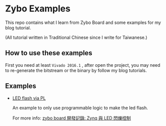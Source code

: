 Zybo Examples
========

This repo contains what I learn from Zybo Board and some examples for my blog tutorial.

(All tutorial written in Traditional Chinese since I write for Taiwanese.)

## How to use these examples

First you need at least `Vivado 2016.1` , after open the project, you may need to re-generate the bitstream or the binary by follow my blog tutorials.

## Examples

- [LED flash via PL](https://github.com/coldnew/zybo-examples/tree/master/led_flash_pl)

  An example to only use programmable logic to make the led flash.

  For more info: [zybo board 開發記錄: Zynq 與 LED 閃爍控制](http://coldnew.github.io/zybo-board/pl_led)
